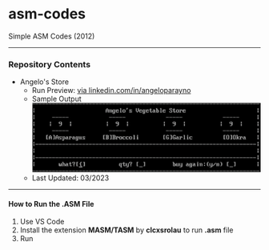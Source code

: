 # asm-codes
Simple ASM Codes (2012)

---
### Repository Contents
* Angelo's Store
  * Run Preview: [via linkedin.com/in/angeloparayno](https://www.linkedin.com/posts/angeloparayno_after-all-the-ai-chatgpt-google-bard-activity-7044446734051147776-puxD?utm_source=share&utm_medium=member_desktop)
  * Sample Output
![](https://github.com/angeloparayno/asm-codes/blob/main/Images/Angelo's%20Store%20-%20Sample%20Output%201.png)
  * Last Updated: 03/2023
 
---
#### How to Run the **.ASM** File
1. Use VS Code
2. Install the extension **MASM/TASM** by **clcxsrolau** to run **.asm** file
3. Run
